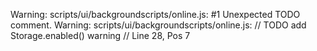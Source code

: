 Warning: scripts/ui/backgroundscripts/online.js:  #1 Unexpected TODO comment.
Warning: scripts/ui/backgroundscripts/online.js:     // TODO add Storage.enabled() warning // Line 28, Pos 7
